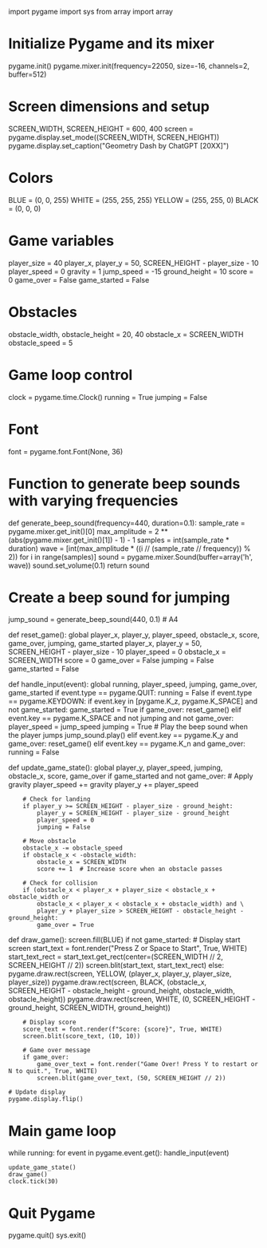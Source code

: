 import pygame
import sys
from array import array

# Initialize Pygame and its mixer
pygame.init()
pygame.mixer.init(frequency=22050, size=-16, channels=2, buffer=512)

# Screen dimensions and setup
SCREEN_WIDTH, SCREEN_HEIGHT = 600, 400
screen = pygame.display.set_mode((SCREEN_WIDTH, SCREEN_HEIGHT))
pygame.display.set_caption("Geometry Dash by ChatGPT [20XX]")

# Colors
BLUE = (0, 0, 255)
WHITE = (255, 255, 255)
YELLOW = (255, 255, 0)
BLACK = (0, 0, 0)

# Game variables
player_size = 40
player_x, player_y = 50, SCREEN_HEIGHT - player_size - 10
player_speed = 0
gravity = 1
jump_speed = -15
ground_height = 10
score = 0
game_over = False
game_started = False

# Obstacles
obstacle_width, obstacle_height = 20, 40
obstacle_x = SCREEN_WIDTH
obstacle_speed = 5

# Game loop control
clock = pygame.time.Clock()
running = True
jumping = False

# Font
font = pygame.font.Font(None, 36)

# Function to generate beep sounds with varying frequencies
def generate_beep_sound(frequency=440, duration=0.1):
    sample_rate = pygame.mixer.get_init()[0]
    max_amplitude = 2 ** (abs(pygame.mixer.get_init()[1]) - 1) - 1
    samples = int(sample_rate * duration)
    wave = [int(max_amplitude * ((i // (sample_rate // frequency)) % 2)) for i in range(samples)]
    sound = pygame.mixer.Sound(buffer=array('h', wave))
    sound.set_volume(0.1)
    return sound

# Create a beep sound for jumping
jump_sound = generate_beep_sound(440, 0.1)  # A4

def reset_game():
    global player_x, player_y, player_speed, obstacle_x, score, game_over, jumping, game_started
    player_x, player_y = 50, SCREEN_HEIGHT - player_size - 10
    player_speed = 0
    obstacle_x = SCREEN_WIDTH
    score = 0
    game_over = False
    jumping = False
    game_started = False

def handle_input(event):
    global running, player_speed, jumping, game_over, game_started
    if event.type == pygame.QUIT:
        running = False
    if event.type == pygame.KEYDOWN:
        if event.key in [pygame.K_z, pygame.K_SPACE] and not game_started:
            game_started = True
            if game_over:
                reset_game()
        elif event.key == pygame.K_SPACE and not jumping and not game_over:
            player_speed = jump_speed
            jumping = True
            # Play the beep sound when the player jumps
            jump_sound.play()
        elif event.key == pygame.K_y and game_over:
            reset_game()
        elif event.key == pygame.K_n and game_over:
            running = False

def update_game_state():
    global player_y, player_speed, jumping, obstacle_x, score, game_over
    if game_started and not game_over:
        # Apply gravity
        player_speed += gravity
        player_y += player_speed

        # Check for landing
        if player_y >= SCREEN_HEIGHT - player_size - ground_height:
            player_y = SCREEN_HEIGHT - player_size - ground_height
            player_speed = 0
            jumping = False

        # Move obstacle
        obstacle_x -= obstacle_speed
        if obstacle_x < -obstacle_width:
            obstacle_x = SCREEN_WIDTH
            score += 1  # Increase score when an obstacle passes

        # Check for collision
        if (obstacle_x < player_x + player_size < obstacle_x + obstacle_width or
            obstacle_x < player_x < obstacle_x + obstacle_width) and \
            player_y + player_size > SCREEN_HEIGHT - obstacle_height - ground_height:
            game_over = True

def draw_game():
    screen.fill(BLUE)
    if not game_started:
        # Display start screen
        start_text = font.render("Press Z or Space to Start", True, WHITE)
        start_text_rect = start_text.get_rect(center=(SCREEN_WIDTH // 2, SCREEN_HEIGHT // 2))
        screen.blit(start_text, start_text_rect)
    else:
        pygame.draw.rect(screen, YELLOW, (player_x, player_y, player_size, player_size))
        pygame.draw.rect(screen, BLACK, (obstacle_x, SCREEN_HEIGHT - obstacle_height - ground_height, obstacle_width, obstacle_height))
        pygame.draw.rect(screen, WHITE, (0, SCREEN_HEIGHT - ground_height, SCREEN_WIDTH, ground_height))

        # Display score
        score_text = font.render(f"Score: {score}", True, WHITE)
        screen.blit(score_text, (10, 10))

        # Game over message
        if game_over:
            game_over_text = font.render("Game Over! Press Y to restart or N to quit.", True, WHITE)
            screen.blit(game_over_text, (50, SCREEN_HEIGHT // 2))

    # Update display
    pygame.display.flip()

# Main game loop
while running:
    for event in pygame.event.get():
        handle_input(event)

    update_game_state()
    draw_game()
    clock.tick(30)

# Quit Pygame
pygame.quit()
sys.exit()
